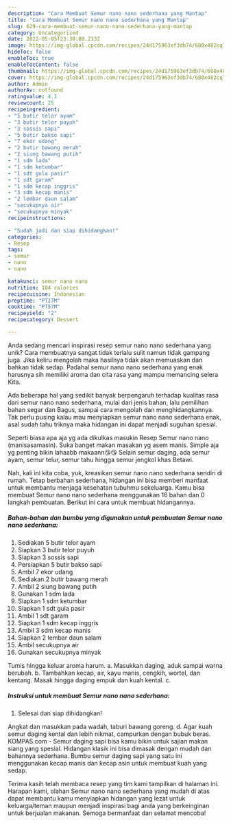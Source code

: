 ```yaml
---
description: "Cara Membuat Semur nano nano sederhana yang Mantap"
title: "Cara Membuat Semur nano nano sederhana yang Mantap"
slug: 629-cara-membuat-semur-nano-nano-sederhana-yang-mantap
category: Uncategorized
date: 2022-05-05T23:30:08.233Z
image: https://img-global.cpcdn.com/recipes/24d175963ef3db74/680x482cq70/semur-nano-nano-sederhana-foto-resep-utama.jpg
hideToc: false
enableToc: true
enableTocContent: false
thumbnail: https://img-global.cpcdn.com/recipes/24d175963ef3db74/680x482cq70/semur-nano-nano-sederhana-foto-resep-utama.jpg
cover: https://img-global.cpcdn.com/recipes/24d175963ef3db74/680x482cq70/semur-nano-nano-sederhana-foto-resep-utama.jpg
author: Admin
authorAv: notfound
ratingvalue: 4.1
reviewcount: 25
recipeingredient:
- "5 butir telor ayam"
- "3 butir telor puyuh"
- "3 sossis sapi"
- "5 butir bakso sapi"
- "7 ekor udang"
- "2 butir bawang merah"
- "2 siung bawang putih"
- "1 sdm lada"
- "1 sdm ketumbar"
- "1 sdt gula pasir"
- "1 sdt garam"
- "1 sdm kecap inggris"
- "3 sdm kecap manis"
- "2 lembar daun salam"
- "secukupnya air"
- "secukupnya minyak"
recipeinstructions:

- "Sudah jadi dan siap dihidangkan!"
categories:
- Resep
tags:
- semur
- nano
- nano

katakunci: semur nano nano 
nutrition: 104 calories
recipecuisine: Indonesian
preptime: "PT27M"
cooktime: "PT57M"
recipeyield: "2"
recipecategory: Dessert

---
```





Anda sedang mencari inspirasi resep semur nano nano sederhana yang unik? Cara membuatnya sangat tidak terlalu sulit namun tidak gampang juga. Jika keliru mengolah maka hasilnya tidak akan memuaskan dan bahkan tidak sedap. Padahal semur nano nano sederhana yang enak harusnya sih memiliki aroma dan cita rasa yang mampu memancing selera Kita.





Ada beberapa hal yang sedikit banyak berpengaruh terhadap kualitas rasa dari semur nano nano sederhana, mulai dari jenis bahan, lalu pemilihan bahan segar dan Bagus, sampai cara mengolah dan menghidangkannya. Tak perlu pusing kalau mau menyiapkan semur nano nano sederhana enak,      asal sudah tahu triknya maka hidangan ini dapat menjadi suguhan spesial.














Seperti biasa apa aja yg ada dikulkas masukin Resep Semur nano nano (manisasamasin). Suka banget makan masakan yg asem manis. Simple aja yg penting bikin lahaabb makaann😘😘 Selain semur daging, ada semur ayam, semur telur, semur tahu hingga semur jengkol khas Betawi.






Nah, kali ini kita coba, yuk, kreasikan semur nano nano sederhana sendiri di rumah. Tetap berbahan sederhana, hidangan ini bisa memberi manfaat untuk membantu menjaga kesehatan tubuhmu sekeluarga. Kamu bisa membuat Semur nano nano sederhana menggunakan 16 bahan dan 0 langkah pembuatan. Berikut ini cara untuk membuat hidangannya.

<!--inarticleads1-->

##### Bahan-bahan dan bumbu yang digunakan untuk pembuatan Semur nano nano sederhana:

1. Sediakan 5 butir telor ayam
1. Siapkan 3 butir telor puyuh
1. Siapkan 3 sossis sapi
1. Persiapkan 5 butir bakso sapi
1. Ambil 7 ekor udang
1. Sediakan 2 butir bawang merah
1. Ambil 2 siung bawang putih
1. Gunakan 1 sdm lada
1. Siapkan 1 sdm ketumbar
1. Siapkan 1 sdt gula pasir
1. Ambil 1 sdt garam
1. Siapkan 1 sdm kecap inggris
1. Ambil 3 sdm kecap manis
1. Siapkan 2 lembar daun salam
1. Ambil secukupnya air
1. Gunakan secukupnya minyak


Tumis hingga keluar aroma harum. a. Masukkan daging, aduk sampai warna berubah. b. Tambahkan kecap, air, kayu manis, cengkih, wortel, dan kentang. Masak hingga daging empuk dan kuah kental. c. 

<!--inarticleads2-->

##### Instruksi untuk membuat Semur nano nano sederhana:


1. Selesai dan siap dihidangkan!

Angkat dan masukkan pada wadah, taburi bawang goreng. d. Agar kuah semur daging kental dan lebih nikmat, campurkan dengan bubuk beras. KOMPAS.com - Semur daging sapi bisa kamu bikin untuk sajian makan siang yang spesial. Hidangan klasik ini bisa dimasak dengan mudah dan bahannya sederhana. Bumbu semur daging sapi yang satu ini menggunakan kecap manis dan kecap asin untuk membuat kuah yang sedap. 

Terima kasih telah membaca resep yang tim kami tampilkan di halaman ini. Harapan kami, olahan Semur nano nano sederhana yang mudah di atas dapat membantu kamu menyiapkan hidangan yang lezat untuk keluarga/teman maupun menjadi inspirasi bagi anda yang berkeinginan untuk berjualan makanan. Semoga bermanfaat dan selamat mencoba!
